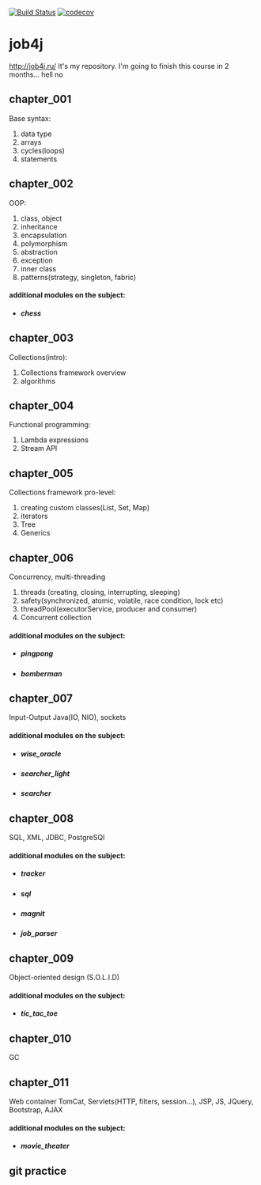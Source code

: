 [![Build Status](https://travis-ci.org/rmnick/job4j.svg?branch=master)](https://travis-ci.org/rmnick/job4j)
[![codecov](https://codecov.io/gh/rmnick/job4j/branch/master/graph/badge.svg)](https://codecov.io/gh/rmnick/job4j)

# job4j
 http://job4j.ru/
 It's my repository. I'm going to finish this course in 2 months... hell no

## chapter_001

Base syntax:
1. data type
2. arrays
3. cycles(loops)
4. statements
 
## chapter_002
 
 OOP:
 1. class, object
 2. inheritance
 3. encapsulation
 4. polymorphism
 5. abstraction
 6. exception
 7. inner class
 8. patterns(strategy, singleton, fabric)
 
 #### additional modules on the subject:
 - ##### chess
 
## chapter_003
 
Collections(intro):
1. Collections framework overview
2. algorithms

## chapter_004

Functional programming:
1. Lambda expressions
2. Stream API

## chapter_005

Collections framework pro-level:
1. creating custom classes(List, Set, Map)
2. iterators
3. Tree
4. Generics

## chapter_006

Concurrency, multi-threading
1. threads (creating, closing, interrupting, sleeping) 
2. safety(synchronized, atomic, volatile, race condition, lock etc)
3. threadPool(executorService, producer and consumer)
4. Concurrent collection

#### additional modules on the subject:
- ##### pingpong
- ##### bomberman

## chapter_007

Input-Output Java(IO, NIO), sockets

#### additional modules on the subject:
- ##### wise_oracle
- ##### searcher_light
- ##### searcher

## chapter_008

SQL, XML, JDBC, PostgreSQl

#### additional modules on the subject:
- ##### tracker
- ##### sql
- ##### magnit
- ##### job_parser

## chapter_009

Object-oriented design (S.O.L.I.D)

#### additional modules on the subject:
- ##### tic_tac_toe

## chapter_010

GC

## chapter_011

Web container TomCat, Servlets(HTTP, filters, session...), JSP, JS, JQuery, Bootstrap, AJAX 

#### additional modules on the subject:
- ##### movie_theater


## git practice 



